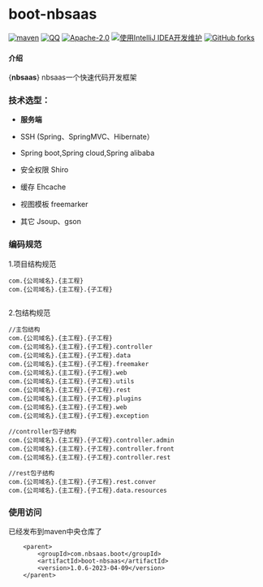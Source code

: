 # boot-nbsaas

[![maven](https://img.shields.io/maven-central/v/com.nbsaas.boot/boot-nbsaas.svg)](http://mvnrepository.com/artifact/com.nbsaas.boot/boot-nbsaas)
[![QQ](https://img.shields.io/badge/chat-on%20QQ-ff69b4.svg?style=flat-square)](//shang.qq.com/wpa/qunwpa?idkey=d1a308945e4b2ff8aeb1711c2c7914342dae15e9ce7041e94756ab355430dc78)
[![Apache-2.0](https://img.shields.io/hexpm/l/plug.svg)](https://www.apache.org/licenses/LICENSE-2.0.html)
[![使用IntelliJ IDEA开发维护](https://img.shields.io/badge/IntelliJ%20IDEA-提供支持-blue.svg)](https://www.jetbrains.com/idea/)
[![GitHub forks](https://img.shields.io/github/stars/nbsaas/boot-nbsaas.svg?style=social&logo=github&label=Stars)](https://github.com/nbsaas/boot-nbsaas)

#### 介绍

{**nbsaas**}
nbsaas一个快速代码开发框架

### 技术选型：

* **服务端**

* SSH (Spring、SpringMVC、Hibernate）
* Spring boot,Spring cloud,Spring alibaba
* 安全权限 Shiro
* 缓存 Ehcache
* 视图模板 freemarker
* 其它 Jsoup、gson

### 编码规范
1.项目结构规范
```
com.{公司域名}.{主工程}
com.{公司域名}.{主工程}.{子工程}


```
2.包结构规范
```
//主包结构
com.{公司域名}.{主工程}.{子工程}
com.{公司域名}.{主工程}.{子工程}.controller
com.{公司域名}.{主工程}.{子工程}.data
com.{公司域名}.{主工程}.{子工程}.freemaker
com.{公司域名}.{主工程}.{子工程}.web
com.{公司域名}.{主工程}.{子工程}.utils
com.{公司域名}.{主工程}.{子工程}.rest
com.{公司域名}.{主工程}.{子工程}.plugins
com.{公司域名}.{主工程}.{子工程}.web
com.{公司域名}.{主工程}.{子工程}.exception

//controller包子结构
com.{公司域名}.{主工程}.{子工程}.controller.admin
com.{公司域名}.{主工程}.{子工程}.controller.front
com.{公司域名}.{主工程}.{子工程}.controller.rest

//rest包子结构
com.{公司域名}.{主工程}.{子工程}.rest.conver
com.{公司域名}.{主工程}.{子工程}.data.resources

```


### 使用访问
已经发布到maven中央仓库了
```
    <parent>
        <groupId>com.nbsaas.boot</groupId>
        <artifactId>boot-nbsaas</artifactId>
        <version>1.0.6-2023-04-09</version>
    </parent>
```

